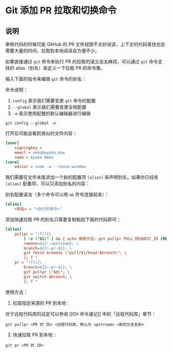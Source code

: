 # Git 添加 PR 拉取和切换命令

## 说明

审核代码的时候可能 GitHub 的 PR 文件视图不太好阅读，上下文的代码查找也会需要大量的时间，拉取到本地阅读会方便不少。

如果直接通过 `git` 命令来执行 PR 的拉取的话又会太麻烦，可以通过 `git` 命令支持的 alias（别名）来定义一下拉取 PR 的命令集。

输入下面的指令来编辑 `git` 命令的别名：

命令说明：

1. `config` 表示我们需要变更 `git` 命令的配置
2. `--global` 表示我们需要变更全局配置
3. `-e` 表示使用配置的默认编辑器进行编辑

```shell
git config --global -e
```

打开后可能会看到类似的文件内容：

```ini
[user]
	signingkey = 
	email = neko@ayaka.moe
	name = Ayaka Neko
[core]
	editor = code -w --reuse-window
```

我们需要在文件末尾添加一个新的配置项 `[alias]` 来声明别名，如果你已经有 `[alias]` 配置项，可以只添加别名的内容：

别名配置语法（多个命令可以用 `&&` 符号连接起来）：

```ini
[alias]
    <别名> = "<执行的命令>"
```

添加快速拉取 PR 的别名只需要复制粘贴下面的代码即可：

```ini
[alias]
    pullpr = "!f(){\
        [ -z \"$1\" ] && { echo 使用方法: git pullpr PULL_REQUEST_ID [REMOTE_NAME] [NEW_BRANCH_NAME]; exit 1; }; \
        remote=${2:-upstream}; \
        branch=${3:-pr-$1}; \
        git fetch $remote \"pull/$1/head:$branch\"; \
        }; f "
    pr = "!f(){\
        branch=${3:-pr-$1}; \
        git pullpr \"$@\"; \
        git switch $branch; \
        }; f "
```

使用方法：

1. 拉取指定来源的 PR 到本地：

对于远程代码库的设定可以参阅 [[Git 命令速记]] 中的「远程代码库」章节：

```shell
git pullpr <PR 的 ID> <远程代码库，默认为 upstream> <新的分支名称>
```

2. 快速拉取 PR 到本地：

```shell
git pr <PR 的 ID>
```

